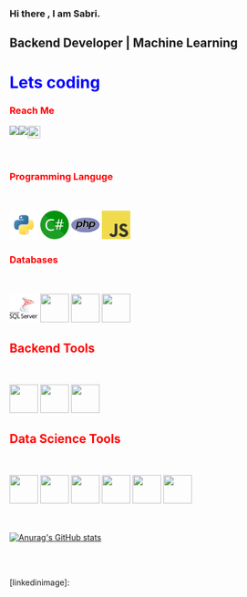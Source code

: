 ### Hi there , I am  Sabri.


##  Backend Developer | Machine Learning


# <font color="blue">Lets coding</font>

### <font color="red">Reach Me</font> 
 
[<img height="22" align="left"  src="https://upload.wikimedia.org/wikipedia/commons/thumb/8/81/LinkedIn_icon.svg/2048px-LinkedIn_icon.svg.png"  />][linkedin]

[<img height="22"  src="https://www.vectorlogo.zone/logos/kaggle/kaggle-ar21.png" align="left"/>][kaggle]

[<img height="22" width="22" src="https://apprecs.org/gp/images/app-icons/300/d6/com.alfiewn.easymail.jpg" />][mail]

[linkedin]:https://www.linkedin.com/in/sabri-ayl%C4%B1k-a11036214/
[kaggle]:https://www.kaggle.com/yusufyldz
[mail]:mailto:sabri.aylik@hotmail.com
<br>

### <font color="red">Programming Languge</font>  
<br><br>
<img src="https://raw.githubusercontent.com/github/explore/80688e429a7d4ef2fca1e82350fe8e3517d3494d/topics/python/python.png" height="50" width="50" >
<img src="https://raw.githubusercontent.com/github/explore/80688e429a7d4ef2fca1e82350fe8e3517d3494d/topics/csharp/csharp.png" height="50" width="50">
<img src="https://raw.githubusercontent.com/github/explore/80688e429a7d4ef2fca1e82350fe8e3517d3494d/topics/php/php.png" height="50" width="50">
<img src="https://raw.githubusercontent.com/github/explore/80688e429a7d4ef2fca1e82350fe8e3517d3494d/topics/javascript/javascript.png" height="50" width="50">


### <font color="red">Databases</font> 
<br><br>
<img src="https://raw.githubusercontent.com/github/explore/96943574ba0c0340ba6ea1e6f768e9abe43e34e1/topics/sql-server/sql-server.png" height="50" width="50" >
<img src="https://cdn-icons-png.flaticon.com/512/919/919836.png" height="50" width="50">
<img src="https://img.icons8.com/color/512/mongodb.png" height="50" width="50">
<img src="https://img.icons8.com/fluency/512/node-js.png" height="50" width="50">


## <font color="red">Backend Tools</font> 
<br><br>
<img src="https://miro.medium.com/max/810/0*wnA00t0IIv52JSPA.png" height="50" width="50">
<img src="https://mertcangokgoz.com/wp-content/uploads/2018/06/django-logo-negative-1080-yeni.png" height="50" width="50">
<img src="https://res.cloudinary.com/practicaldev/image/fetch/s--KGopemHd--/c_imagga_scale,f_auto,fl_progressive,h_900,q_auto,w_1600/https://dev-to-uploads.s3.amazonaws.com/i/mzsw37ziz8jmshr4a796.png" height="50" width="50">

## <font color="red">Data Science Tools</font>  
<br><br>
<img height="50" width="50" src="https://img.icons8.com/color/512/numpy.png"/>
<img height="50" width="50"  src="https://cdn.filestackcontent.com/GgTFAbNTtiA09pWpwLAz" />
<img height="50" width="50"  src="https://i.ytimg.com/vi/g83Qp7MaosY/maxresdefault.jpg" />
<img height="50" width="50"  src="https://static.javatpoint.com/tutorial/matplotlib/images/matplotlib-tutorial.png" />
<img height="50" width="50"  src="https://miro.medium.com/max/1200/1*N8Uwuj4le6YDIOrlrDhCtg.png"/>
<img height="50" width="50"  src="https://upload.wikimedia.org/wikipedia/commons/thumb/0/05/Scikit_learn_logo_small.svg/1200px-Scikit_learn_logo_small.svg.png"/>



<br><br>
[![Anurag's GitHub stats](https://github-readme-stats.vercel.app/api?username=headofsoftware)](https://github.com/anuraghazra/github-readme-stats)

<br><br>




[linkedinimage]:
